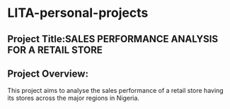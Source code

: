 # LITA-personal-projects

## Project Title:SALES PERFORMANCE ANALYSIS FOR A RETAIL STORE

## Project Overview:

This project aims to analyse the sales performance of a retail store having its stores across the major regions in Nigeria.
